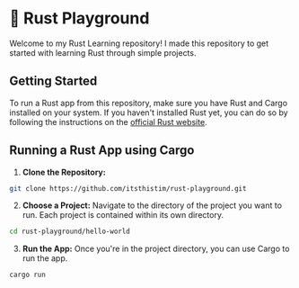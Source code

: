 # 🦀 Rust Playground
Welcome to my Rust Learning repository! I made this repository to get started with learning Rust through simple projects.

## Getting Started
To run a Rust app from this repository, make sure you have Rust and Cargo installed on your system. If you haven't installed Rust yet, you can do so by following the instructions on the [official Rust website](https://www.rust-lang.org/learn/get-started).

## Running a Rust App using Cargo
1. **Clone the Repository:**
```bash
git clone https://github.com/itsthistim/rust-playground.git
``` 

2. **Choose a Project:** Navigate to the directory of the project you want to run. Each project is contained within its own directory.
```bash
cd rust-playground/hello-world
```

3. **Run the App:** Once you're in the project directory, you can use Cargo to run the app.
```bash
cargo run
```
